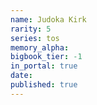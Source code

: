 ```yaml
---
name: Judoka Kirk
rarity: 5
series: tos
memory_alpha:
bigbook_tier: -1
in_portal: true
date:
published: true
---
```



